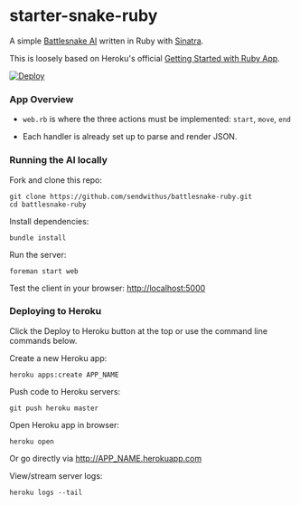 # starter-snake-ruby

A simple [Battlesnake AI](http://battlesnake.io) written in Ruby with [Sinatra](http://www.sinatrarb.com/).

This is loosely based on Heroku's official [Getting Started with Ruby App](https://github.com/heroku/ruby-getting-started).

[![Deploy](https://www.herokucdn.com/deploy/button.png)](https://heroku.com/deploy)

### App Overview

- `web.rb` is where the three actions must be implemented: `start`, `move`, `end`

- Each handler is already set up to parse and render JSON.

### Running the AI locally

Fork and clone this repo:

```
git clone https://github.com/sendwithus/battlesnake-ruby.git
cd battlesnake-ruby
```

Install dependencies:

```
bundle install
```

Run the server:

```
foreman start web
```

Test the client in your browser: [http://localhost:5000](http://localhost:5000)


### Deploying to Heroku

Click the Deploy to Heroku button at the top or use the command line commands below.

Create a new Heroku app:

```
heroku apps:create APP_NAME
```

Push code to Heroku servers:

```
git push heroku master
```

Open Heroku app in browser:

```
heroku open
```

Or go directly via http://APP_NAME.herokuapp.com

View/stream server logs:

```
heroku logs --tail
```
